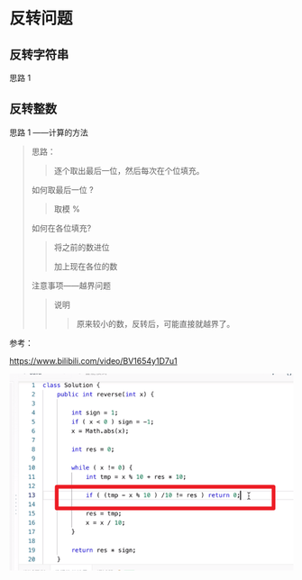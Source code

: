 # 反转问题

## 反转字符串

思路 1 

## 反转整数

思路 1 ——计算的方法

> 思路：
>
> > 逐个取出最后一位，然后每次在个位填充。
>
> 如何取最后一位 ?
>
> > 取模  %
>
> 如何在各位填充?
>
> > 将之前的数进位
> >
> > 加上现在各位的数
>
> 注意事项——越界问题
>
> > 说明
> >
> > > 原来较小的数，反转后，可能直接就越界了。

参考：

https://www.bilibili.com/video/BV1654y1D7u1

![image-20200728174452448](img/image-20200728174452448.png)



